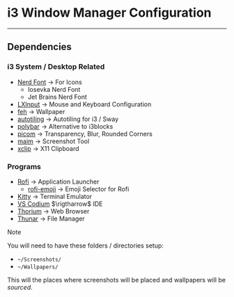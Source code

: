# i3 Window Manager Configuration

---

## Dependencies

### i3 System / Desktop Related

- [Nerd Font](https://www.nerdfonts.com/font-downloads) $\rightarrow$ For Icons
    - Iosevka Nerd Font
    - Jet Brains Nerd Font
- [LXInput](https://github.com/lxde/lxinput) $\rightarrow$ Mouse and Keyboard Configuration
- [feh](https://github.com/derf/feh) $\rightarrow$ Wallpaper
- [autotiling](https://github.com/nwg-piotr/autotiling) $\rightarrow$ Autotiling for i3 / Sway
- [polybar](https://github.com/polybar/polybar) $\rightarrow$ Alternative to i3blocks
- [picom](https://github.com/yshui/picom) $\rightarrow$ Transparency, Blur, Rounded Corners
- [maim](https://github.com/naelstrof/maim) $\rightarrow$ Screenshot Tool
- [xclip](https://github.com/astrand/xclip) $\rightarrow$ X11 Clipboard

### Programs

- [Rofi](https://github.com/davatorium/rofi) $\rightarrow$ Application Launcher
    - [rofi-emoji](https://github.com/Mange/rofi-emoji) $\rightarrow$ Emoji Selector for Rofi
- [Kitty](https://github.com/kovidgoyal/kitty) $\rightarrow$ Terminal Emulator
- [VS Codium](https://github.com/VSCodium/vscodium) $\rigtharrow$ IDE
- [Thorium](https://github.com/Alex313031/thorium) $\rightarrow$ Web Browser
- [Thunar](https://wiki.archlinux.org/title/Thunar) $\rightarrow$ File Manager

>[!note]
>You will need to have these folders / directories setup:
>
>- `~/Screenshots/`
>- `~/Wallpapers/`
>
>This will the places where screenshots will be placed and wallpapers will be *sourced*.

